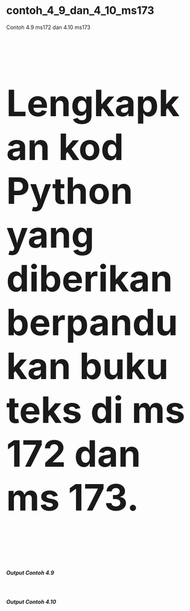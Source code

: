 # contoh_4_9_dan_4_10_ms173
Contoh 4.9 ms172 dan 4.10 ms173
<br><h3 style="font-size: 10vw"><b>Lengkapkan kod Python yang diberikan berpandukan buku teks di ms 172 dan ms 173.<b></h3>
<br><h5>Output Contoh 4.9</h5>


<br><h5>Output Contoh 4.10</h5>
